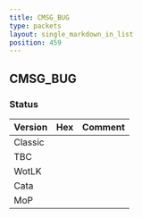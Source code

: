 ```yaml
---
title: CMSG_BUG
type: packets
layout: single_markdown_in_list
position: 459
---
```


## CMSG_BUG

### Status

Version | Hex | Comment
---------- | ---------- | ---------- 
Classic |  |  
TBC |  |  
WotLK |  |  
Cata |  |  
MoP |  |  